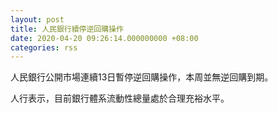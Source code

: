 ```yaml
---
layout: post
title: 人民銀行續停逆回購操作
date: 2020-04-20 09:26:14.000000000 +08:00
categories: rss
---
```


人民銀行公開市場連續13日暫停逆回購操作，本周並無逆回購到期。

人行表示，目前銀行體系流動性總量處於合理充裕水平。
